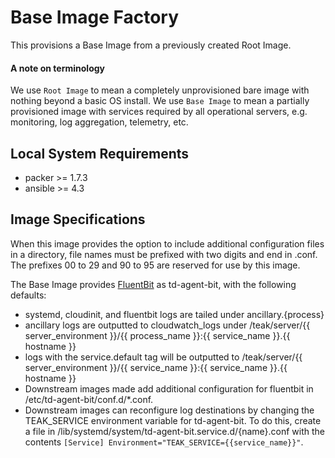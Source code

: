 # Base Image Factory

This provisions a Base Image from a previously created Root Image.

#### A note on terminology

We use `Root Image` to mean a completely unprovisioned bare image with nothing beyond a basic OS install. We use `Base Image` to mean a partially provisioned image with services required by all operational servers, e.g. monitoring, log aggregation, telemetry, etc.

## Local System Requirements
- packer >= 1.7.3
- ansible >= 4.3

## Image Specifications

When this image provides the option to include additional configuration files in a directory, file names must be prefixed with two digits and end in .conf. The prefixes 00 to 29 and 90 to 95 are reserved for use by this image.

The Base Image provides [FluentBit](https://fluentbit.io) as td-agent-bit, with the following defaults:
- systemd, cloudinit, and fluentbit logs are tailed under ancillary.{process}
- ancillary logs are outputted to cloudwatch_logs under /teak/server/{{ server_environment }}/{{ process_name }}:{{ service_name }}.{{ hostname }}
- logs with the service.default tag will be outputted to /teak/server/{{ server_environment }}/{{ service_name }}:{{ service_name }}.{{ hostname }}
- Downstream images made add additional configuration for fluentbit in /etc/td-agent-bit/conf.d/\*.conf.
- Downstream images can reconfigure log destinations by changing the TEAK_SERVICE environment variable for td-agent-bit. To do this, create a file in /lib/systemd/system/td-agent-bit.service.d/{name}.conf with the contents ```[Service]
Environment="TEAK_SERVICE={{service_name}}"```.

